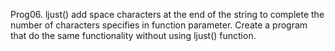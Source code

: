 Prog06. ljust() add space characters at the end of the string to complete the number of characters specifies in function parameter. Create a program that do the same functionality without using ljust() function.
